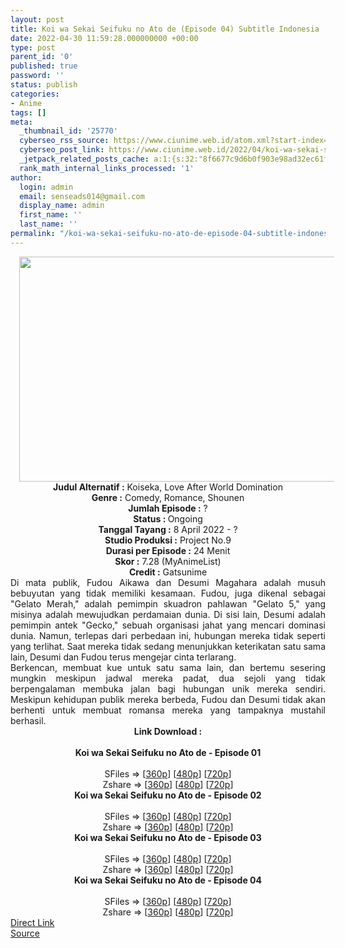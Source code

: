```yaml
---
layout: post
title: Koi wa Sekai Seifuku no Ato de (Episode 04) Subtitle Indonesia
date: 2022-04-30 11:59:28.000000000 +00:00
type: post
parent_id: '0'
published: true
password: ''
status: publish
categories:
- Anime
tags: []
meta:
  _thumbnail_id: '25770'
  cyberseo_rss_source: https://www.ciunime.web.id/atom.xml?start-index=1
  cyberseo_post_link: https://www.ciunime.web.id/2022/04/koi-wa-sekai-seifuku-no-ato-de-subtitle.html
  _jetpack_related_posts_cache: a:1:{s:32:"8f6677c9d6b0f903e98ad32ec61f8deb";a:2:{s:7:"expires";i:1658589838;s:7:"payload";a:3:{i:0;a:1:{s:2:"id";i:27494;}i:1;a:1:{s:2:"id";i:27330;}i:2;a:1:{s:2:"id";i:27208;}}}}
  rank_math_internal_links_processed: '1'
author:
  login: admin
  email: senseads014@gmail.com
  display_name: admin
  first_name: ''
  last_name: ''
permalink: "/koi-wa-sekai-seifuku-no-ato-de-episode-04-subtitle-indonesia/"
---
```

<div class="separator" style="clear: both; text-align: center;"><a href="https://blogger.googleusercontent.com/img/b/R29vZ2xl/AVvXsEivGhAamgW-mtbCzBSl0u_aSOLa1C2z1fGXmFtdGOa8tAtDezcaWppu9FMyMGlXkrZcjD_IfWu0lI7UaDKLjk6P0MoPD0Sfy4bYh3GrLGRT0ecQQe9YKy63woiNsk9LZ3WIV93TPlrMJuZswVggPu8GmRLkWnrYNz3L_kXRbBxVae22nRNWHFiFvRx0/s1280/Koi%20wa%20Sekai%20Seifuku%20no%20Ato%20de.png" style="margin-left: 1em; margin-right: 1em;"><img border="0" data-original-height="720" data-original-width="1280" height="360" src="{{ site.baseurl }}/assets/2022/04/Koi%20wa%20Sekai%20Seifuku%20no%20Ato%20de.png" width="640" /></a></div>
<div class="separator" style="clear: both; text-align: center;"></div>
<div style="text-align: center;"><b>Judul</b><b><b> Alternatif</b> :</b> Koiseka,&nbsp;Love After World Domination</div>
<div style="text-align: center;"><b><b>Genre :</b></b> Comedy, Romance, Shounen</div>
<div style="text-align: center;"><b>Jumlah Episode :</b> ?<br /><b>Status :&nbsp;</b>Ongoing<br /><b>Tanggal Tayang :</b> 8 April&nbsp;2022 - ?<br /><b>Studio Produksi :</b>&nbsp;Project No.9<br /><b>Durasi per Episode :</b> 24 Menit</div>
<div style="text-align: center;"><b>Skor :</b> 7.28 (MyAnimeList)</div>
<div style="text-align: center;"><b>Credit :</b>&nbsp;Gatsunime</div>
<div style="text-align: center;"></div>
<div style="text-align: justify;">
<div>Di mata publik, Fudou Aikawa dan Desumi Magahara adalah musuh bebuyutan yang tidak memiliki kesamaan. Fudou, juga dikenal sebagai "Gelato Merah," adalah pemimpin skuadron pahlawan "Gelato 5," yang misinya adalah mewujudkan perdamaian dunia. Di sisi lain, Desumi adalah pemimpin antek "Gecko," sebuah organisasi jahat yang mencari dominasi dunia. Namun, terlepas dari perbedaan ini, hubungan mereka tidak seperti yang terlihat. Saat mereka tidak sedang menunjukkan keterikatan satu sama lain, Desumi dan Fudou terus mengejar cinta terlarang.</div>
<div></div>
<div>Berkencan, membuat kue untuk satu sama lain, dan bertemu sesering mungkin meskipun jadwal mereka padat, dua sejoli yang tidak berpengalaman membuka jalan bagi hubungan unik mereka sendiri. Meskipun kehidupan publik mereka berbeda, Fudou dan Desumi tidak akan berhenti untuk membuat romansa mereka yang tampaknya mustahil berhasil.</div>
</div>
<div style="text-align: justify;"></div>
<div style="text-align: justify;"></div>
<div style="text-align: center;">
<div style="text-align: center;">
<div style="text-align: left;">
<div style="text-align: center;"><b>Link Download :</b></div>
<div style="text-align: center;"><b><br /></b></div>
<div style="text-align: center;"><span style="text-align: left;"><b>Koi wa Sekai Seifuku no Ato de&nbsp;</b></span><b>- Episode 01</b></div>
<div style="text-align: center;"><b><br /></b></div>
<div style="text-align: center;">SFiles =&gt; [<a href="http://www.solidfiles.com/v/y6LXVeRWP6v2D" target="_blank" rel="noopener">360p</a>] [<a href="http://www.solidfiles.com/v/eWLakBGnG6az2" target="_blank" rel="noopener">480p</a>] [<a href="http://www.solidfiles.com/v/a4y5nPPkdDZPk" target="_blank" rel="noopener">720p</a>]</div>
<div style="text-align: center;">Zshare =&gt; [<a href="https://www79.zippyshare.com/v/fMpa8wuV/file.html" target="_blank" rel="noopener">360p</a>] [<a href="https://www42.zippyshare.com/v/Y6FOkaod/file.html" target="_blank" rel="noopener">480p</a>] [<a href="https://www34.zippyshare.com/v/GvgGT4p9/file.html" target="_blank" rel="noopener">720p</a>]</div>
<div style="text-align: center;"></div>
<div style="text-align: center;">
<div><span style="text-align: left;"><b>Koi wa Sekai Seifuku no Ato de&nbsp;</b></span><b>- Episode 02</b></div>
<div><b><br /></b></div>
<div>SFiles =&gt; [<a href="http://www.solidfiles.com/v/wWx7VVWwWPA4e" target="_blank" rel="noopener">360p</a>] [<a href="http://www.solidfiles.com/v/78X54LNXZwkAZ" target="_blank" rel="noopener">480p</a>] [<a href="http://www.solidfiles.com/v/ZZnr4VQgkrBrY" target="_blank" rel="noopener">720p</a>]</div>
<div>Zshare =&gt; [<a href="https://www114.zippyshare.com/v/MTkv6sEx/file.html" target="_blank" rel="noopener">360p</a>] [<a href="https://www114.zippyshare.com/v/dL36JgAE/file.html" target="_blank" rel="noopener">480p</a>] [<a href="https://www114.zippyshare.com/v/WdPXUkS2/file.html" target="_blank" rel="noopener">720p</a>]</div>
<div></div>
<div>
<div><span style="text-align: left;"><b>Koi wa Sekai Seifuku no Ato de&nbsp;</b></span><b>- Episode 03</b></div>
<div><b><br /></b></div>
<div>SFiles =&gt; [<a href="http://www.solidfiles.com/v/BVpjpBMqxRLxa" target="_blank" rel="noopener">360p</a>] [<a href="http://www.solidfiles.com/v/MW7Bv8yAd7aWr" target="_blank" rel="noopener">480p</a>] [<a href="http://www.solidfiles.com/v/GWMKmnxP32XNK" target="_blank" rel="noopener">720p</a>]</div>
<div>Zshare =&gt; [<a href="https://www51.zippyshare.com/v/TUKJ7jke/file.html" target="_blank" rel="noopener">360p</a>] [<a href="https://www51.zippyshare.com/v/WpEt9Zjn/file.html" target="_blank" rel="noopener">480p</a>] [<a href="https://www51.zippyshare.com/v/N3WD1G1f/file.html" target="_blank" rel="noopener">720p</a>]</div>
</div>
<div></div>
<div>
<div><span style="text-align: left;"><b>Koi wa Sekai Seifuku no Ato de&nbsp;</b></span><b>- Episode 04</b></div>
<div><b><br /></b></div>
<div>SFiles =&gt; [<a href="http://www.solidfiles.com/v/jQAWYyPqj67LP" target="_blank" rel="noopener">360p</a>] [<a href="http://www.solidfiles.com/v/dNaqMWy53zLKg" target="_blank" rel="noopener">480p</a>] [<a href="http://www.solidfiles.com/v/YL6GRAXN6DWMw" target="_blank" rel="noopener">720p</a>]</div>
<div>Zshare =&gt; [<a href="https://www114.zippyshare.com/v/JsjV4AN1/file.html" target="_blank" rel="noopener">360p</a>] [<a href="https://www114.zippyshare.com/v/hOtwFn9W/file.html" target="_blank" rel="noopener">480p</a>] [<a href="https://www114.zippyshare.com/v/00T5h79m/file.html" target="_blank" rel="noopener">720p</a>]</div>
</div>
</div>
</div>
</div>
</div>
<link rel="stylesheet" href="https://cdnjs.cloudflare.com/ajax/libs/font-awesome/4.7.0/css/font-awesome.min.css" />
<div class="divbtn"> <a href="https://handymansurrender.com/fihup8buzv?key=94550f7ce39444073321dde3b8782f97" class="btn"><i class="fa fa-download"></i> Direct Link</a> <br /><a href="https://www.ciunime.web.id/2022/04/koi-wa-sekai-seifuku-no-ato-de-subtitle.html">Source</a> </div>
